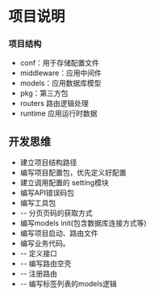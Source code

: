 # 项目说明

### 项目结构
- conf：用于存储配置文件
- middleware：应用中间件
- models：应用数据库模型
- pkg：第三方包
- routers 路由逻辑处理
- runtime 应用运行时数据

## 开发思维
- 建立项目结构路径
- 编写项目配置包，优先定义好配置
- 建立调用配置的 setting模块
- 编写API错误码包
- 编写工具包
- -- 分页页码的获取方式
- 编写models init(包含数据库连接方式等)
- 编写项目启动、路由文件
- 编写业务代码。
- -- 定义接口
- -- 编写路由空壳
- -- 注册路由
- -- 编写标签列表的models逻辑